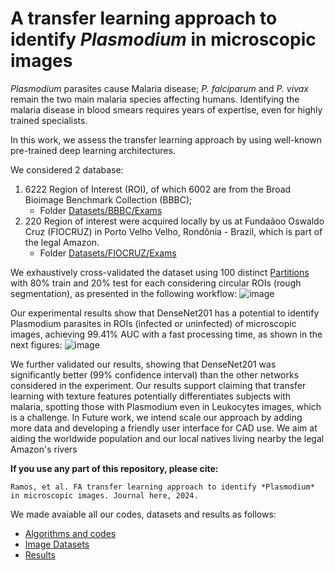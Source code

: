 # A transfer learning approach to identify *Plasmodium* in microscopic images

*Plasmodium* parasites cause Malaria disease; *P. falciparum* and *P. vivax* remain the two main malaria species affecting humans. Identifying the malaria disease in blood smears requires years of expertise, even for highly trained specialists. 

In this work, we assess the transfer learning approach by using well-known pre-trained deep learning architectures. 

We considered 2 database:
  1. 6222 Region of Interest (ROI), of which 6002 are from the Broad Bioimage Benchmark Collection (BBBC);
     - Folder [Datasets/BBBC/Exams](../../tree/master/Datasets/Exams/BBBC)
  3. 220 Region of interest were acquired locally by us at Fundaãoo Oswaldo Cruz (FIOCRUZ) in Porto Velho Velho, Rondônia - Brazil, which is part of the legal Amazon.
     -  Folder [Datasets/FIOCRUZ/Exams ](../../tree/master/Datasets/Exams/FIOCRUZ)
  
We exhaustively cross-validated the dataset using 100 distinct [Partitions](../../tree/master/Partitions) with 80% train and 20% test for each considering circular ROIs (rough segmentation), as presented in the following workflow:
![image](https://github.com/JonathanRamos/PlasmodiumAI/assets/3834596/21f0552c-7dd0-40b4-95e2-3ee943c96f50)


Our experimental results show that DenseNet201 has a potential to identify Plasmodium parasites in ROIs (infected or uninfected) of microscopic images, achieving 99.41% AUC with a fast processing time, as shown in the next figures: 
![image](https://github.com/JonathanRamos/PlasmodiumAI/assets/3834596/9fe06198-1c39-4ff3-9016-7d8b3dc3ce84)



We further validated our results, showing that DenseNet201 was significantly better (99% confidence interval) than the other networks considered in the experiment. Our results support claiming that transfer learning with texture features potentially differentiates subjects with malaria, spotting those with Plasmodium even in Leukocytes images, which is a challenge. In Future work, we intend scale our approach by adding more data and developing a friendly user interface for CAD use. We aim at aiding the worldwide population and our local natives living nearby the legal Amazon's rivers

**If you use any part of this repository, please cite:**

```
Ramos, et al. FA transfer learning approach to identify *Plasmodium* in microscopic images. Journal here, 2024.
```

We made avaiable all our codes, datasets and results as follows:
- [Algorithms and codes](../../tree/master/Codes)
- [Image Datasets](../../tree/master/Datasets)
- [Results](../../tree/master/Metrics)



